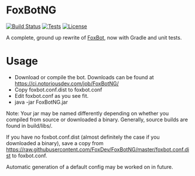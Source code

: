 FoxBotNG
========

[![Build Status](https://img.shields.io/jenkins/s/https/ci.notoriousdev.com/FoxBotNG.svg?style=flat-square)](https://ci.notoriousdev.com/job/FoxBotNG/)
[![Tests](https://img.shields.io/jenkins/t/https/ci.notoriousdev.com/FoxBotNG.svg?style=flat-square)](https://ci.notoriousdev.com/job/FoxBotNG/testngreports/)
[![License](https://img.shields.io/badge/license-GPLv3-blue.svg?style=flat-square)](https://www.gnu.org/licenses/gpl-3.0.en.html)

A complete, ground up rewrite of [FoxBot](https://github.com/FoxDev/FoxBot), now with Gradle and unit tests.

# Usage

* Download or compile the bot. Downloads can be found at https://ci.notoriousdev.com/job/FoxBotNG/
* Copy foxbot.conf.dist to foxbot.conf
* Edit foxbot.conf as you see fit.
* java -jar FoxBotNG.jar

Note: Your jar may be named differently depending on whether you compiled from source or downloaded a binary. Generally, source builds are found in build/libs/.

If you have no foxbot.conf.dist (almost definitely the case if you downloaded a binary), save a copy from https://raw.githubusercontent.com/FoxDev/FoxBotNG/master/foxbot.conf.dist to foxbot.conf.

Automatic generation of a default config may be worked on in future.